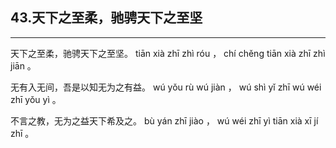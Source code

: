 ## 43.天下之至柔，驰骋天下之至坚
---


<ruby><rbc><rb> 天下之至柔，驰骋天下之至坚。 </rb></rbc>
  <rtc><rt> tiān  xià  zhī  zhì  róu ， chí  chěng  tiān  xià  zhī  zhì  jiān 。</rt></rtc>
</ruby>

<ruby><rbc><rb> 无有入无间，吾是以知无为之有益。 </rb></rbc>
  <rtc><rt> wú  yǒu  rù  wú  jiàn ， wú  shì  yǐ  zhī  wú  wéi  zhī  yǒu  yì 。</rt></rtc>
</ruby>

<ruby><rbc><rb> 不言之教，无为之益天下希及之。 </rb></rbc>
  <rtc><rt> bù  yán  zhī  jiào ， wú  wéi  zhī  yì  tiān  xià  xī  jí  zhī 。</rt></rtc>
</ruby>

<ruby><rbc><rb>  </rb></rbc>
  <rtc><rt></rt></rtc>
</ruby>

